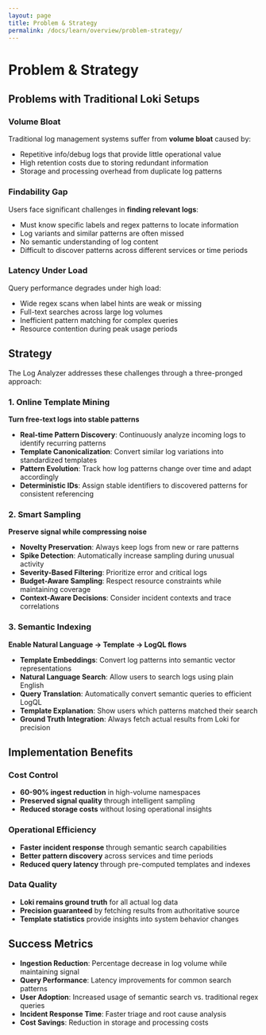 ```yaml
---
layout: page
title: Problem & Strategy
permalink: /docs/learn/overview/problem-strategy/
---
```


# Problem & Strategy

## Problems with Traditional Loki Setups

### Volume Bloat
Traditional log management systems suffer from **volume bloat** caused by:
- Repetitive info/debug logs that provide little operational value
- High retention costs due to storing redundant information
- Storage and processing overhead from duplicate log patterns

### Findability Gap
Users face significant challenges in **finding relevant logs**:
- Must know specific labels and regex patterns to locate information
- Log variants and similar patterns are often missed
- No semantic understanding of log content
- Difficult to discover patterns across different services or time periods

### Latency Under Load
Query performance degrades under high load:
- Wide regex scans when label hints are weak or missing
- Full-text searches across large log volumes
- Inefficient pattern matching for complex queries
- Resource contention during peak usage periods

## Strategy

The Log Analyzer addresses these challenges through a three-pronged approach:

### 1. Online Template Mining
**Turn free-text logs into stable patterns**

- **Real-time Pattern Discovery**: Continuously analyze incoming logs to identify recurring patterns
- **Template Canonicalization**: Convert similar log variations into standardized templates
- **Pattern Evolution**: Track how log patterns change over time and adapt accordingly
- **Deterministic IDs**: Assign stable identifiers to discovered patterns for consistent referencing

### 2. Smart Sampling
**Preserve signal while compressing noise**

- **Novelty Preservation**: Always keep logs from new or rare patterns
- **Spike Detection**: Automatically increase sampling during unusual activity
- **Severity-Based Filtering**: Prioritize error and critical logs
- **Budget-Aware Sampling**: Respect resource constraints while maintaining coverage
- **Context-Aware Decisions**: Consider incident contexts and trace correlations

### 3. Semantic Indexing
**Enable Natural Language → Template → LogQL flows**

- **Template Embeddings**: Convert log patterns into semantic vector representations
- **Natural Language Search**: Allow users to search logs using plain English
- **Query Translation**: Automatically convert semantic queries to efficient LogQL
- **Template Explanation**: Show users which patterns matched their search
- **Ground Truth Integration**: Always fetch actual results from Loki for precision

## Implementation Benefits

### Cost Control
- **60-90% ingest reduction** in high-volume namespaces
- **Preserved signal quality** through intelligent sampling
- **Reduced storage costs** without losing operational insights

### Operational Efficiency
- **Faster incident response** through semantic search capabilities
- **Better pattern discovery** across services and time periods
- **Reduced query latency** through pre-computed templates and indexes

### Data Quality
- **Loki remains ground truth** for all actual log data
- **Precision guaranteed** by fetching results from authoritative source
- **Template statistics** provide insights into system behavior changes

## Success Metrics

- **Ingestion Reduction**: Percentage decrease in log volume while maintaining signal
- **Query Performance**: Latency improvements for common search patterns
- **User Adoption**: Increased usage of semantic search vs. traditional regex queries
- **Incident Response Time**: Faster triage and root cause analysis
- **Cost Savings**: Reduction in storage and processing costs
